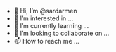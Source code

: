 - 👋 Hi, I’m @sardarmen
- 👀 I’m interested in ...
- 🌱 I’m currently learning ...
- 💞️ I’m looking to collaborate on ...
- 📫 How to reach me ...

<!---
sardarmen/sardarmen is a ✨ special ✨ repository because its `README.md` (this file) appears on your GitHub profile.
You can click the Preview link to take a look at your changes.
--->
